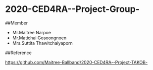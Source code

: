 # 2020-CED4RA--Project-Group-

##Member

- Mr.Maitree Narpoe
- Mr.Matichai Gosoongnoen
- Mrs.Suttita Thawitchaiyaporn

##Reference

<https://github.com/Maitree-Ballband/2020-CED4RA--Project-TAKOB->
